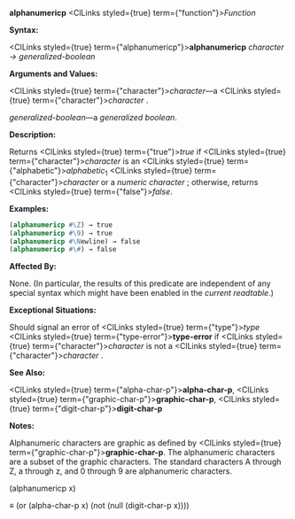 **alphanumericp** <ClLinks styled={true} term={"function"}><i>Function</i></ClLinks> 



**Syntax:** 



<ClLinks styled={true} term={"alphanumericp"}><b>alphanumericp</b></ClLinks> *character → generalized-boolean* 



**Arguments and Values:** 



<ClLinks styled={true} term={"character"}><i>character</i></ClLinks>—a <ClLinks styled={true} term={"character"}><i>character</i></ClLinks> . 



*generalized-boolean*—a *generalized boolean*. 



**Description:** 



Returns <ClLinks styled={true} term={"true"}><i>true</i></ClLinks> if <ClLinks styled={true} term={"character"}><i>character</i></ClLinks> is an <ClLinks styled={true} term={"alphabetic"}><i>alphabetic</i></ClLinks><sub>1</sub> <ClLinks styled={true} term={"character"}><i>character</i></ClLinks> or a *numeric character* ; otherwise, returns <ClLinks styled={true} term={"false"}><i>false</i></ClLinks>. 



**Examples:**
```lisp
(alphanumericp #\Z) → true 
(alphanumericp #\9) → true 
(alphanumericp #\Newline) → false 
(alphanumericp #\#) → false 
```
**Affected By:** 



None. (In particular, the results of this predicate are independent of any special syntax which might have been enabled in the *current readtable*.) 



**Exceptional Situations:** 



Should signal an error of <ClLinks styled={true} term={"type"}><i>type</i></ClLinks> <ClLinks styled={true} term={"type-error"}><b>type-error</b></ClLinks> if <ClLinks styled={true} term={"character"}><i>character</i></ClLinks> is not a <ClLinks styled={true} term={"character"}><i>character</i></ClLinks> . 



**See Also:** 



<ClLinks styled={true} term={"alpha-char-p"}><b>alpha-char-p</b></ClLinks>, <ClLinks styled={true} term={"graphic-char-p"}><b>graphic-char-p</b></ClLinks>, <ClLinks styled={true} term={"digit-char-p"}><b>digit-char-p</b></ClLinks> 



**Notes:** 



Alphanumeric characters are graphic as defined by <ClLinks styled={true} term={"graphic-char-p"}><b>graphic-char-p</b></ClLinks>. The alphanumeric characters are a subset of the graphic characters. The standard characters A through Z, a through z, and 0 through 9 are alphanumeric characters. 



(alphanumericp x) 



*≡* (or (alpha-char-p x) (not (null (digit-char-p x)))) 







 



 




